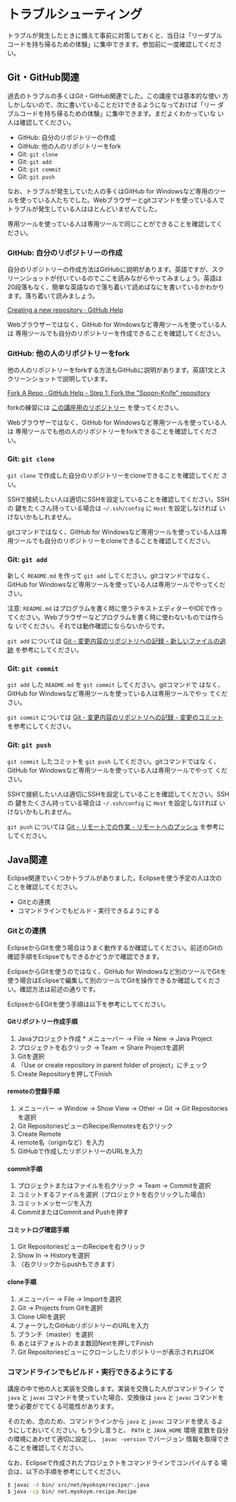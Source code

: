 # トラブルシューティング

トラブルが発生したときに備えて事前に対策しておくと、当日は「リーダブル
コードを持ち帰るための体験」に集中できます。参加前に一度確認してくださ
い。

## Git・GitHub関連

過去のトラブルの多くはGit・GitHub関連でした。この講座では基本的な使い
方しかしないので、次に書いていることだけできるようになっておけば「リー
ダブルコードを持ち帰るための体験」に集中できます。まだよくわかっていな
い人は確認してください。

  * GitHub: 自分のリポジトリーの作成
  * GitHub: 他の人のリポジトリーをfork
  * Git: `git clone`
  * Git: `git add`
  * Git: `git commit`
  * Git: `git push`

なお、トラブルが発生していた人の多くはGitHub for Windowsなど専用のツー
ルを使っている人たちでした。Webブラウザーとgitコマンドを使っている人で
トラブルが発生している人はほとんどいませんでした。

専用ツールを使っている人は専用ツールで同じことができることを確認してく
ださい。

### GitHub: 自分のリポジトリーの作成

自分のリポジトリーの作成方法はGitHubに説明があります。英語ですが、スク
リーンショットが付いているのでここを読みながらやってみましょう。英語は
20段落もなく、簡単な英語なので落ち着いて読めばなにを書いているかわかり
ます。落ち着いて読みましょう。

[Creating a new repository · GitHub Help](https://help.github.com/articles/creating-a-new-repository)

Webブラウザーではなく、GitHub for Windowsなど専用ツールを使っている人は
専用ツールでも自分のリポジトリーを作成できることを確認してください。

### GitHub: 他の人のリポジトリーをfork

他の人のリポジトリーをforkする方法もGitHubに説明があります。英語1文とス
クリーンショットで説明しています。

[Fork A Repo · GitHub Help - Step 1: Fork the "Spoon-Knife" repository](https://help.github.com/articles/fork-a-repo#step-1-fork-the-spoon-knife-repository)

forkの練習には
[この講座用のリポジトリー](https://github.com/clear-code/readable-code-workshop)
を使ってください。

Webブラウザーではなく、GitHub for Windowsなど専用ツールを使っている人は
専用ツールでも他の人のリポジトリーをforkできることを確認してください。

### Git: `git clone`

`git clone` で作成した自分のリポジトリーをcloneできることを確認してくだ
さい。

SSHで接続したい人は適切にSSHを設定していることを確認してください。SSHの
鍵をたくさん持っている場合は `~/.ssh/config` に `Host` を設定しなければ
いけないかもしれません。

gitコマンドではなく、GitHub for Windowsなど専用ツールを使っている人は専
用ツールでも自分のリポジトリーをcloneできることを確認してください。

### Git: `git add`

新しく `README.md` を作って `git add` してください。gitコマンドではなく、
GitHub for Windowsなど専用ツールを使っている人は専用ツールでやってくだ
さい。

注意: `README.md` はプログラムを書く時に使うテキストエディターやIDEで作っ
てください。Webブラウザーなどプログラムを書く時に使わないものでは作らな
いでください。それでは動作確認にならないからです。

`git add` については [Git - 変更内容のリポジトリへの記録 - 新しいファイルの追跡](http://git-scm.com/book/ja/Git-%E3%81%AE%E5%9F%BA%E6%9C%AC-%E5%A4%89%E6%9B%B4%E5%86%85%E5%AE%B9%E3%81%AE%E3%83%AA%E3%83%9D%E3%82%B8%E3%83%88%E3%83%AA%E3%81%B8%E3%81%AE%E8%A8%98%E9%8C%B2#%E6%96%B0%E3%81%97%E3%81%84%E3%83%95%E3%82%A1%E3%82%A4%E3%83%AB%E3%81%AE%E8%BF%BD%E8%B7%A1) を参考にしてください。

### Git: `git commit`

`git add` した `README.md` を `git commit` してください。gitコマンドで
はなく、GitHub for Windowsなど専用ツールを使っている人は専用ツールでやっ
てください。

`git commit` については [Git - 変更内容のリポジトリへの記録 - 変更のコミット](http://git-scm.com/book/ja/Git-%E3%81%AE%E5%9F%BA%E6%9C%AC-%E5%A4%89%E6%9B%B4%E5%86%85%E5%AE%B9%E3%81%AE%E3%83%AA%E3%83%9D%E3%82%B8%E3%83%88%E3%83%AA%E3%81%B8%E3%81%AE%E8%A8%98%E9%8C%B2#%E5%A4%89%E6%9B%B4%E3%81%AE%E3%82%B3%E3%83%9F%E3%83%83%E3%83%88) を参考にしてください。

### Git: `git push`

`git commit` したコミットを `git push` してください。gitコマンドではな
く、GitHub for Windowsなど専用ツールを使っている人は専用ツールでやって
ください。

SSHで接続したい人は適切にSSHを設定していることを確認してください。SSHの
鍵をたくさん持っている場合は `~/.ssh/config` に `Host` を設定しなければ
いけないかもしれません。

`git push` については [Git - リモートでの作業 - リモートへのプッシュ](http://git-scm.com/book/ja/Git-%E3%81%AE%E5%9F%BA%E6%9C%AC-%E3%83%AA%E3%83%A2%E3%83%BC%E3%83%88%E3%81%A7%E3%81%AE%E4%BD%9C%E6%A5%AD#%E3%83%AA%E3%83%A2%E3%83%BC%E3%83%88%E3%81%B8%E3%81%AE%E3%83%97%E3%83%83%E3%82%B7%E3%83%A5) を参考にしてください。

## Java関連

Eclipse関連でいくつかトラブルがありました。Eclipseを使う予定の人は次の
ことを確認してください。

  * Gitとの連携
  * コマンドラインでもビルド・実行できるようにする

### Gitとの連携

EclipseからGitを使う場合はうまく動作するか確認してください。前述のGitの
確認手順をEclipseでもできるかどうかで確認できます。

EclipseからGitを使うのではなく、GitHub for Windowsなど別のツールでGitを
使う場合はEclipseで編集して別のツールでGitを操作できるか確認してくださ
い。確認方法は前述の通りです。

EclipseからEGitを使う手順は以下を参考にしてください。

#### Gitリポジトリー作成手順

  1. Javaプロジェクト作成
    * メニューバー -> File -> New -> Java Project
  2. プロジェクトを右クリック -> Team -> Share Projectを選択
  3. Gitを選択
  4. 「Use or create repository in parent folder of project」にチェック
  5. Create Repositoryを押してFinish

#### remoteの登録手順

  1. メニューバー -> Window -> Show View -> Other -> Git -> Git Repositoriesを選択
  2. Git RepositoriesビューのRecipe/Remotesを右クリック
  3. Create Remote
  4. remote名（originなど）を入力
  5. GitHubで作成したリポジトリーのURLを入力

#### commit手順

  1. プロジェクトまたはファイルを右クリック -> Team -> Commitを選択
  2. コミットするファイルを選択（プロジェクトを右クリックした場合）
  3. コミットメッセージを入力
  4. CommitまたはCommit and Pushを押す

#### コミットログ確認手順

  1. Git RepositoriesビューのRecipeを右クリック
  2. Show In -> Historyを選択
  3. （右クリックからpushもできます）

#### clone手順

  1. メニューバー -> File -> Importを選択
  2. Git -> Projects from Gitを選択
  3. Clone URIを選択
  4. フォークしたGitHubリポジトリーのURLを入力
  5. ブランチ（master）を選択
  6. あとはデフォルトのまま数回Nextを押してFinish
  7. Git Repositoriesビューにクローンしたリポジトリーが表示されればOK

### コマンドラインでもビルド・実行できるようにする

講座の中で他の人と実装を交換します。実装を交換した人がコマンドライン
で `java` と `javac` コマンドを使っていた場合、交換後は `java` と
`javac` コマンドを使う必要がでてくる可能性があります。

そのため、念のため、コマンドラインから `java` と `javac` コマンドを使え
るようにしておいてください。もう少し言うと、 `PATH` と `JAVA_HOME` 環境
変数を自分の環境にあわせて適切に設定し、 `javac -version` でバージョン
情報を取得できることを確認してください。

なお、Eclipseで作成されたプロジェクトをコマンドラインでコンパイルする
場合は、以下の手順を参考にしてください。

```bash
$ javac -d bin/ src/net/myokoym/recipe/*.java
$ java -cp bin/ net.myokoym.recipe.Recipe
```
